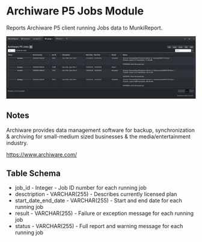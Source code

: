 Archiware P5 Jobs Module
========================

Reports Archiware P5 client running Jobs data to MunkiReport.

![](https://github.com/CristianNic/archiware_p5_jobs/blob/master/listing.jpg)

Notes
-----

Archiware provides data management software for backup, synchronization & archiving for small-medium sized businesses & the media/entertainment industry.

https://www.archiware.com/

Table Schema
------------

* job_id              - Integer      - Job ID number for each running job 
* desctription        - VARCHAR(255) - Describes currently licensed plan
* start_date_end_date - VARCHAR(255) - Start and end date for each running job 
* result              - VARCHAR(255) - Failure or exception message for each running job 
* status              - VARCHAR(255) - Full report and warning message for each running job 


